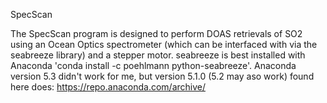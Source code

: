 SpecScan

The SpecScan program is designed to perform DOAS retrievals of SO2 using an Ocean Optics spectrometer (which can be interfaced with via the seabreeze library) and a stepper motor.
seabreeze is best installed with Anaconda 'conda install -c poehlmann python-seabreeze'. 
Anaconda version 5.3 didn't work for me, but version 5.1.0 (5.2 may aso work) found here does: https://repo.anaconda.com/archive/